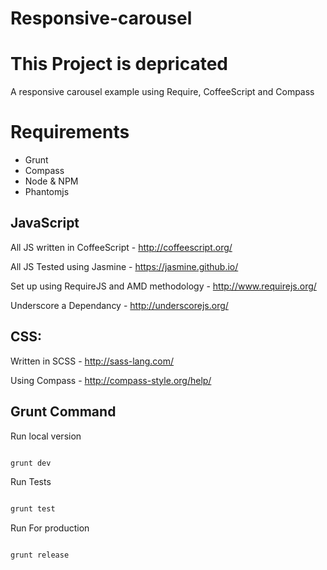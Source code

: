 Responsive-carousel
===================

# This Project is depricated

A responsive carousel example using Require, CoffeeScript and Compass

# Requirements

* Grunt
* Compass
* Node & NPM
* Phantomjs

## JavaScript
All JS written in CoffeeScript - http://coffeescript.org/

All JS Tested using Jasmine - https://jasmine.github.io/

Set up using RequireJS and AMD methodology - http://www.requirejs.org/

Underscore a Dependancy - http://underscorejs.org/

## CSS:
Written in SCSS - http://sass-lang.com/

Using Compass - http://compass-style.org/help/

## Grunt Command

Run local version

```bash

grunt dev

```

Run Tests

```bash

grunt test

```

Run For production

```bash

grunt release

```


